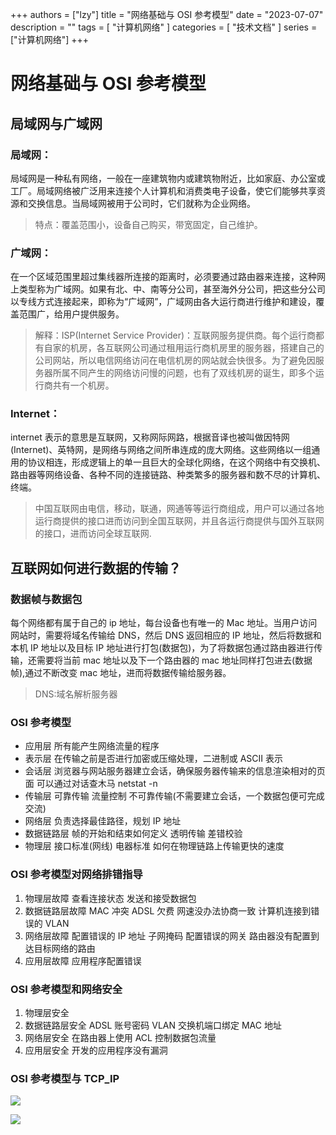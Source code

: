 +++
authors = ["lzy"]
title = "网络基础与 OSI 参考模型"
date = "2023-07-07"
description = ""
tags = [
    "计算机网络"
]
categories = [
    "技术文档"
]
series = ["计算机网络"]
+++

# 网络基础与 OSI 参考模型

## 局域网与广域网

### **局域网**：

局域网是一种私有网络，一般在一座建筑物内或建筑物附近，比如家庭、办公室或工厂。局域网络被广泛用来连接个人计算机和消费类电子设备，使它们能够共享资源和交换信息。当局域网被用于公司时，它们就称为企业网络。

> 特点：覆盖范围小，设备自己购买，带宽固定，自己维护。

### **广域网**：

在一个区域范围里超过集线器所连接的距离时，必须要通过路由器来连接，这种网上类型称为广域网。如果有北、中、南等分公司，甚至海外分公司，把这些分公司以专线方式连接起来，即称为“广域网”，广域网由各大运行商进行维护和建设，覆盖范围广，给用户提供服务。

> 解释：ISP(Internet Service Provider)：互联网服务提供商。每个运行商都有自家的机房，各互联网公司通过租用运行商机房里的服务器，搭建自己的公司网站，所以电信网络访问在电信机房的网站就会快很多。为了避免因服务器所属不同产生的网络访问慢的问题，也有了双线机房的诞生，即多个运行商共有一个机房。

### **Internet**：

internet 表示的意思是互联网，又称网际网路，根据音译也被叫做因特网(Internet)、英特网，是网络与网络之间所串连成的庞大网络。这些网络以一组通用的协议相连，形成逻辑上的单一且巨大的全球化网络，在这个网络中有交换机、路由器等网络设备、各种不同的连接链路、种类繁多的服务器和数不尽的计算机、终端。

> 中国互联网由电信，移动，联通，网通等等运行商组成，用户可以通过各地运行商提供的接口进而访问到全国互联网，并且各运行商提供与国外互联网的接口，进而访问全球互联网.

## 互联网如何进行数据的传输？

### 数据帧与数据包

每个网络都有属于自己的 ip 地址，每台设备也有唯一的 Mac 地址。当用户访问网站时，需要将域名传输给 DNS，然后 DNS 返回相应的 IP 地址，然后将数据和本机 IP 地址以及目标 IP 地址进行打包(数据包)，为了将数据包通过路由器进行传输，还需要将当前 mac 地址以及下一个路由器的 mac 地址同样打包进去(数据帧),通过不断改变 mac 地址，进而将数据传输给服务器。

> DNS:域名解析服务器

### OSI 参考模型

- 应用层 所有能产生网络流量的程序
- 表示层 在传输之前是否进行加密或压缩处理，二进制或 ASCII 表示
- 会话层 浏览器与网站服务器建立会话，确保服务器传输来的信息渲染相对的页面 可以通过对话查木马 netstat -n
- 传输层 可靠传输 流量控制 不可靠传输(不需要建立会话，一个数据包便可完成交流)
- 网络层 负责选择最佳路径，规划 IP 地址
- 数据链路层 帧的开始和结束如何定义 透明传输 差错校验
- 物理层 接口标准(网线) 电器标准 如何在物理链路上传输更快的速度

### OSI 参考模型对网络排错指导

1. 物理层故障 查看连接状态 发送和接受数据包
2. 数据链路层故障 MAC 冲突 ADSL 欠费 网速没办法协商一致 计算机连接到错误的 VLAN
3. 网络层故障 配置错误的 IP 地址 子网掩码 配置错误的网关 路由器没有配置到达目标网络的路由
4. 应用层故障 应用程序配置错误

### OSI 参考模型和网络安全

1. 物理层安全
2. 数据链路层安全 ADSL 账号密码 VLAN 交换机端口绑定 MAC 地址
3. 网络层安全 在路由器上使用 ACL 控制数据包流量
4. 应用层安全 开发的应用程序没有漏洞

### OSI 参考模型与 TCP_IP

![](../static/NadhbJST3oK3DMxlkGUcCclonib.png)

![](../static/Gub4bkiayohdi4xir7WcWo62nZc.png)
